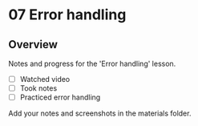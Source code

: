 # 07 Error handling

## Overview

Notes and progress for the 'Error handling' lesson.

- [ ] Watched video
- [ ] Took notes
- [ ] Practiced error handling

Add your notes and screenshots in the materials folder.

